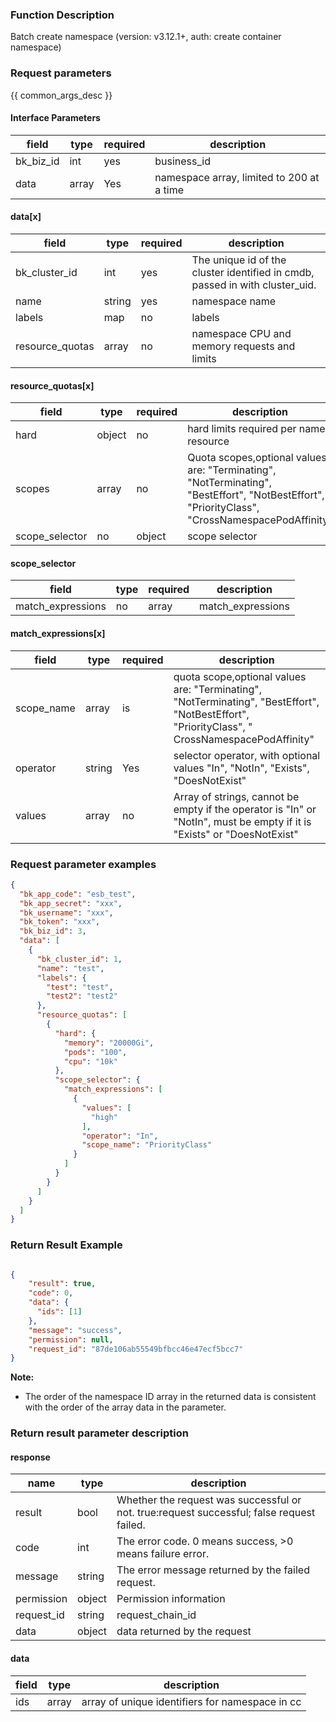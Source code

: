 ### Function Description

Batch create namespace (version: v3.12.1+, auth: create container namespace)

### Request parameters

{{ common_args_desc }}

#### Interface Parameters

| field     | type  | required | description                               |
|-----------|-------|----------|-------------------------------------------|
| bk_biz_id | int   | yes      | business_id                               |
| data      | array | Yes      | namespace array, limited to 200 at a time |

#### data[x]

| field           | type   | required | description                                                                  |
|-----------------|--------|----------|------------------------------------------------------------------------------|
| bk_cluster_id   | int    | yes      | The unique id of the cluster identified in cmdb, passed in with cluster_uid. |
| name            | string | yes      | namespace name                                                               |
| labels          | map    | no       | labels                                                                       |
| resource_quotas | array  | no       | namespace CPU and memory requests and limits                                 |

#### resource_quotas[x]

| field          | type   | required | description                                                                                                                                    |
|----------------|--------|----------|------------------------------------------------------------------------------------------------------------------------------------------------|
| hard           | object | no       | hard limits required per named resource                                                                                                        |
| scopes         | array  | no       | Quota scopes,optional values are: "Terminating", "NotTerminating", "BestEffort", "NotBestEffort", "PriorityClass", "CrossNamespacePodAffinity" |scope_selector
| scope_selector | no     | object   | scope selector                                                                                                                                 |

#### scope_selector

| field             | type | required | description       |
|-------------------|------|----------|-------------------|
| match_expressions | no   | array    | match_expressions |

#### match_expressions[x]

| field      | type   | required | description                                                                                                                                    |
|------------|--------|----------|------------------------------------------------------------------------------------------------------------------------------------------------|
| scope_name | array  | is       | quota scope,optional values are: "Terminating", "NotTerminating", "BestEffort", "NotBestEffort", "PriorityClass", " CrossNamespacePodAffinity" |
| operator   | string | Yes      | selector operator, with optional values "In", "NotIn", "Exists", "DoesNotExist"                                                                |
| values     | array  | no       | Array of strings, cannot be empty if the operator is "In" or "NotIn", must be empty if it is "Exists" or "DoesNotExist"                        |

### Request parameter examples

```json
{
  "bk_app_code": "esb_test",
  "bk_app_secret": "xxx",
  "bk_username": "xxx",
  "bk_token": "xxx",
  "bk_biz_id": 3,
  "data": [
    {
      "bk_cluster_id": 1,
      "name": "test",
      "labels": {
        "test": "test",
        "test2": "test2"
      },
      "resource_quotas": [
        {
          "hard": {
            "memory": "20000Gi",
            "pods": "100",
            "cpu": "10k"
          },
          "scope_selector": {
            "match_expressions": [
              {
                "values": [
                  "high"
                ],
                "operator": "In",
                "scope_name": "PriorityClass"
              }
            ]
          }
        }
      ]
    }
  ]
}
```

### Return Result Example

```json

{
    "result": true,
    "code": 0,
    "data": {
      "ids": [1]
    },
    "message": "success",
    "permission": null,
    "request_id": "87de106ab55549bfbcc46e47ecf5bcc7"
}
```

**Note:**

- The order of the namespace ID array in the returned data is consistent with the order of the array data in the
  parameter.

### Return result parameter description

#### response

| name       | type   | description                                                                               |
|------------|--------|-------------------------------------------------------------------------------------------|
| result     | bool   | Whether the request was successful or not. true:request successful; false request failed. |
| code       | int    | The error code. 0 means success, >0 means failure error.                                  |
| message    | string | The error message returned by the failed request.                                         |
| permission | object | Permission information                                                                    |
| request_id | string | request_chain_id                                                                          |
| data       | object | data returned by the request                                                              |

#### data

| field | type  | description                                     |
|-------|-------|-------------------------------------------------|
| ids   | array | array of unique identifiers for namespace in cc |
